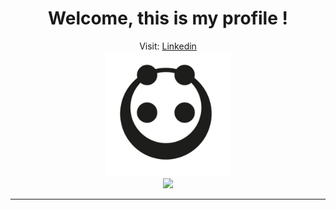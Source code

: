 <div align="center">
 <h1>Welcome, this is my profile !</h1>
 <span font-size="14px">Visit: <a href="https://www.linkedin.com/in/leonardodimarchi/">Linkedin</a></span><br/>
 <img height="200px" width="200px" src="pandaMinimalist.png"/>
</div>

<div align="center">
  <img src="https://github-readme-stats.vercel.app/api/top-langs/?username=leonardodimarchi&layout=compact&theme=onedark&hide=C#"/>
</div>

---


